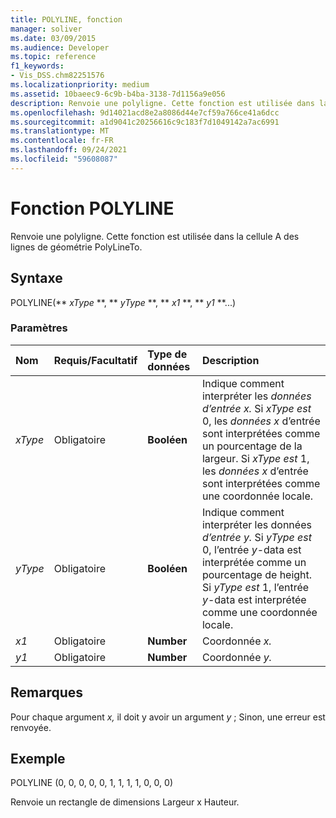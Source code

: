 ```yaml
---
title: POLYLINE, fonction
manager: soliver
ms.date: 03/09/2015
ms.audience: Developer
ms.topic: reference
f1_keywords:
- Vis_DSS.chm82251576
ms.localizationpriority: medium
ms.assetid: 10baeec9-6c9b-b4ba-3138-7d1156a9e056
description: Renvoie une polyligne. Cette fonction est utilisée dans la cellule A des lignes de géométrie PolyLineTo.
ms.openlocfilehash: 9d14021acd8e2a8086d44e7cf59a766ce41a6dcc
ms.sourcegitcommit: a1d9041c20256616c9c183f7d1049142a7ac6991
ms.translationtype: MT
ms.contentlocale: fr-FR
ms.lasthandoff: 09/24/2021
ms.locfileid: "59608087"
---
```

# <a name="polyline-function"></a>Fonction POLYLINE

Renvoie une polyligne. Cette fonction est utilisée dans la cellule A des lignes de géométrie PolyLineTo. 
  
## <a name="syntax"></a>Syntaxe

POLYLINE(** *xType* **, ** *yType* **, ** *x1* **, ** *y1* **...) 
  
### <a name="parameters"></a>Paramètres

|**Nom**|**Requis/Facultatif**|**Type de données**|**Description**|
|:-----|:-----|:-----|:-----|
| _xType_ <br/> |Obligatoire  <br/> |**Booléen** <br/> |Indique comment interpréter les _données d’entrée x._ Si  _xType est_ 0, les  _données x_ d’entrée sont interprétées comme un pourcentage de la largeur. Si  _xType est_ 1, les  _données x_ d’entrée sont interprétées comme une coordonnée locale.  <br/> |
| _yType_ <br/> |Obligatoire  <br/> |**Booléen** <br/> |Indique comment interpréter les données _d’entrée y._ Si  _yType est_ 0, l’entrée  _y_-data est interprétée comme un pourcentage de height. Si  _yType est_ 1, l’entrée  _y_-data est interprétée comme une coordonnée locale.  <br/> |
| _x1_ <br/> |Obligatoire  <br/> |**Number** <br/> | Coordonnée _x._  <br/> |
| _y1_ <br/> |Obligatoire  <br/> |**Number** <br/> |Coordonnée _y._  <br/> |
   
## <a name="remarks"></a>Remarques

Pour chaque argument  *x,*  il doit y avoir un argument  *y*  ; Sinon, une erreur est renvoyée. 
  
## <a name="example"></a>Exemple

POLYLINE (0, 0, 0, 0, 0, 1, 1, 1, 1, 0, 0, 0) 
  
Renvoie un rectangle de dimensions Largeur x Hauteur. 
  

